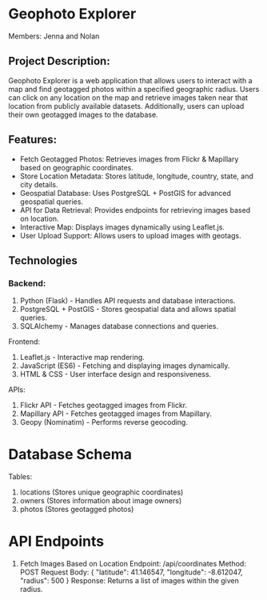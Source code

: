 # Geophoto Explorer
Members:
Jenna and Nolan

## Project Description:
Geophoto Explorer is a web application that allows users to interact with a map and find geotagged photos within a specified geographic radius. Users can click on any location on the map and retrieve images taken near that location from publicly available datasets. Additionally, users can upload their own geotagged images to the database. 

## Features:
- Fetch Geotagged Photos: Retrieves images from Flickr & Mapillary based on geographic coordinates.
- Store Location Metadata: Stores latitude, longitude, country, state, and city details.
- Geospatial Database: Uses PostgreSQL + PostGIS for advanced geospatial queries.
- API for Data Retrieval: Provides endpoints for retrieving images based on location.
- Interactive Map: Displays images dynamically using Leaflet.js.
- User Upload Support: Allows users to upload images with geotags.

## Technologies
### Backend:
1. Python (Flask) - Handles API requests and database interactions.
2. PostgreSQL + PostGIS - Stores geospatial data and allows spatial queries.
3. SQLAlchemy - Manages database connections and queries.

Frontend:
1. Leaflet.js - Interactive map rendering.
2. JavaScript (ES6) - Fetching and displaying images dynamically.
3. HTML & CSS - User interface design and responsiveness.

APIs:
1. Flickr API - Fetches geotagged images from Flickr.
2. Mapillary API - Fetches geotagged images from Mapillary.
3. Geopy (Nominatim) - Performs reverse geocoding.

# Database Schema
Tables:
1. locations (Stores unique geographic coordinates)
2. owners (Stores information about image owners)
3. photos (Stores geotagged photos)

# API Endpoints
1. Fetch Images Based on Location
Endpoint: /api/coordinates
Method: POST
Request Body:
{
  "latitude": 41.146547,
  "longitude": -8.612047,
  "radius": 500
}
Response: Returns a list of images within the given radius.
